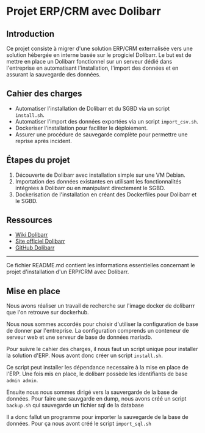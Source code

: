 # Projet ERP/CRM avec Dolibarr

## Introduction
Ce projet consiste à migrer d'une solution ERP/CRM externalisée vers une solution hébergée en interne basée sur le progiciel Dolibarr. Le but est de mettre en place un Dolibarr fonctionnel sur un serveur dédié dans l'entreprise en automatisant l'installation, l'import des données et en assurant la sauvegarde des données.

## Cahier des charges
- Automatiser l'installation de Dolibarr et du SGBD via un script `install.sh`.
- Automatiser l'import des données exportées via un script `import_csv.sh`.
- Dockeriser l'installation pour faciliter le déploiement.
- Assurer une procédure de sauvegarde complète pour permettre une reprise après incident.

## Étapes du projet
1. Découverte de Dolibarr avec installation simple sur une VM Debian.
2. Importation des données existantes en utilisant les fonctionnalités intégrées à Dolibarr ou en manipulant directement le SGBD.
3. Dockerisation de l'installation en créant des Dockerfiles pour Dolibarr et le SGBD.

## Ressources
- [Wiki Dolibarr](https://wiki.dolibarr.org/)
- [Site officiel Dolibarr](https://www.dolibarr.org/)
- [GitHub Dolibarr](https://github.com/Dolibarr/dolibarr/)

---

Ce fichier README.md contient les informations essentielles concernant le projet d'installation d'un ERP/CRM avec Dolibarr.

## Mise en place

Nous avons réaliser un travail de recherche sur l'image docker de dolibarrr que l'on retrouve sur dockerhub.

Nous nous sommes accordés pour choisir d'utiliser la configuration de base de donner par l'entreprise. La configuration comprends un conteneur de serveur web et une serveur de base de données mariadb.

Pour suivre le cahier des charges, il nous faut un script unique pour installer la solution d'ERP. Nous avont donc créer un script `install.sh`.

Ce script peut installer les dépendance necessaire à la mise en place de l'ERP. Une fois mis en place, le dolibarr possède les identifiants de base `admin admin`.

Ensuite nous nous sommes dirigé vers la sauvergarde de la base de données. Pour faire une sauvgarde en dump, nous avons créé un script `backup.sh` qui sauvegarde un fichier sql de la database

Il a donc fallut un programme pour importer la sauvegarde de la base de données. Pour ça nous avont créé le script `import_sql.sh`


